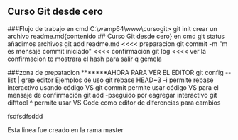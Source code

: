 ## Curso Git desde cero
###Flujo de  trabajo
en cmd
C:\wamp64\www\cursogit>
git init
crear un archivo readme.md{contenido ## Curso Git desde cero}
en cmd
git status
añadimos archivos
git add readme.md  <<<< preparacion
git commit -m "m es  mensaje commit iniciado" <<<< confirmacion
git log  <<<< ver la confirmacion  te mostrara el hash
para  salir q
gemela

###zona  de  prepatacion
*******AHORA  PARA  VER  EL  EDITOR     git config --list | grep editor
Ejemplos de uso
git rebase HEAD~3 -i permite rebase interactivo usando código VS
git commit permite usar código VS para el mensaje de confirmación
git add -pseguido por eagregar interactivo
git difftool <commit>^ <commit> permite usar VS Code como editor de diferencias para cambios


fsdfsdfsddd

Esta  linea  fue creado en  la rama  master

